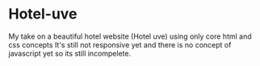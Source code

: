 # Hotel-uve
My take on a beautiful hotel website (Hotel uve) using only core html and css concepts
It's still not responsive yet and there is no concept of javascript yet so its still incompelete.
